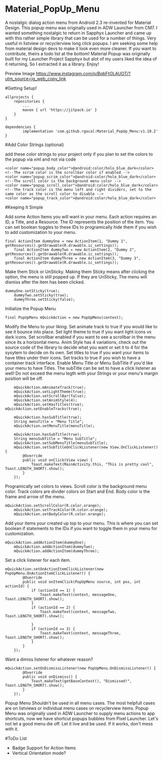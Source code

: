 # Material_PopUp_Menu
A nostalgic dialog action menu from Android 2.3 re-invented for Material Design. This popup menu was originally used in ADW Launcher from CM7. I wanted something nostalgic to return in Sapphyx Launcher and came up with this rather simple library that can be used for a number of things. Very useful in listview or recyclerview long click popups. I am seeking some help from material design devs to make it look even more cleaner. If you want to contribute, theirs a todo list at the bottom! Material Popup was originally built for my Launcher Project Sapphyx but alot of my users liked the idea of it returning, So I extracted it as a library. Enjoy! 

Preview Image
https://www.instagram.com/p/BqbFtOLAUOT/?utm_source=ig_web_copy_link

#Getting Setup!

	allprojects {
		repositories {
			...
			maven { url 'https://jitpack.io' }
		}
	}
  
  	dependencies {
			implementation 'com.github.rgocal:Material_PopUp_Menu:v1.10.2'
	}
  
  #Add Color Strings (optional)
  
  add these color strings to your project only if you plan to set the colors to the popup via xml and not via code
  <!--The body color is the top and bottom headers and the arrow color -->
    <color name="popup_body_color">@android:color/holo_blue_dark</color>
    <!--The scrim color is the scrollbar color if enabled -->
    <color name="popup_scrim_color">@android:color/holo_blue_dark</color>
    <!--The scroll color is the background menu color -->
    <color name="popup_scroll_color">@android:color/holo_blue_dark</color>
    <!--The track color is the menu left and right dividers, set to the same color as the scroll color to disable -->
    <color name="popup_track_color">@android:color/holo_blue_dark</color>
    
    
  #Keeping It Simple

Add some Action Items you will want in your menu. Each action requires an ID, a Title, and a Resource. The ID represents the position of the item. You can set boolean toggles to these IDs to programically hide them if you wish to add customization to your menu.

	final ActionItem dummyOne = new ActionItem(1, "Dummy 1", getResources().getDrawable(R.drawable.ic_settings));
        final ActionItem dummyTwo = new ActionItem(2, "Dummy 2", getResources().getDrawable(R.drawable.ic_settings));
        final ActionItem dummyThree = new ActionItem(3, "Dummy 3", getResources().getDrawable(R.drawable.ic_settings));
	
Make them Stick or UnSticky. Making them Sticky means after clicking the option, the menu is still popped up. If they are UnSticky, The menu will dismiss after the item has been clicked.

	dummyOne.setSticky(true);
        dummyTwo.setSticky(true);
        dummyThree.setSticky(false);
	
Initialize the Popup Menu

	final PopUpMenu mQuickAction = new PopUpMenu(context);
		
Modify the Menu to your liking. Set animate track to true if you would like to see it bounce into place. Set light theme to true if you want light icons vs dark icons. Set scrollbar enabled if you want to see a scrollbar in the menu since its a horizontal menu. Anim Style has 4 variations, check out the source code of the library to decide what you want or set it to 4 for the sysytem to decide on its own. Set titles to true if you want your items to have titles under their icons. Set tracks to true if you wish to have a container track interface. Enable Menu Title or Menu SubTitle if you'd like your menu to have Titles. The subTitle can be set to have a click listener as well! Do not exceed the menu legth with your Strings or your menu's margin position will be off.

        mQuickAction.mAnimateTrack(true);
        mQuickAction.setLightTheme(true);
        mQuickAction.setScrollBar(false);
        mQuickAction.setAnimStyle(4);
        mQuickAction.setHasTitles(true);
	mQuickAction.setEnableTracks(true);
	
        mQuickAction.hasSubTitle(true);
        String menuTitle = "Menu Title";
        mQuickAction.setMenuTitle(menuTitle);
	
        mQuickAction.hasSubTitle(true);
        String menuSubTitle = "Menu SubTitle";
        mQuickAction.setSubMenuTitle(menuSubTitle);
        mQuickAction.setSubTitleOnClickListener(new View.OnClickListener() {
            @Override
            public void onClick(View view) {
                Toast.makeText(MainActivity.this, "This is pretty cool", Toast.LENGTH_SHORT).show();
            }
        });
	
Programically set colors to views. Scroll color is the background menu color. Track colors are divider colors on Start and End. Body color is the frame and arrow of the menu.

	mQuickAction.setScrollColor(R.color.orange);
        mQuickAction.setTrackColor(R.color.orange);
        mQuickAction.setBodyColor(R.color.orange);
	
Add your items your created up top to your menu. This is where you can set boolean if statements to the IDs if you want to toggle them in your menu for customization.

	mQuickAction.addActionItem(dummyOne);
        mQuickAction.addActionItem(dummyTwo);
        mQuickAction.addActionItem(dummyThree);
	
Set a click listener for each item.

	mQuickAction.setOnActionItemClickListener(new PopUpMenu.OnActionItemClickListener() {
            @Override
            public void onItemClick(PopUpMenu source, int pos, int actionId) {
                if (actionId == 1) {
                    Toast.makeText(context, messageOne, Toast.LENGTH_SHORT).show();
                }
                if (actionId == 2) {
                    Toast.makeText(context, messageTwo, Toast.LENGTH_SHORT).show();

                }
                if (actionId == 3) {
                    Toast.makeText(context, messageThree, Toast.LENGTH_SHORT).show();
                }
            }
        });
	
Want a dimiss listener for whatever reason?

	mQuickAction.setOnDismissListener(new PopUpMenu.OnDismissListener() {
            @Override
            public void onDismiss() {
                Toast.makeText(getBaseContext(), "Dismissed!", Toast.LENGTH_SHORT).show();
            }
        });

Popup Menu Shouldn't be used in all menu cases. The most helpfull cases are on listviews or individual menu cases on recyclerview items. Popup Menu was originally used in ADW Launcher to supply menu actions to app shortcuts, now we have shortcut popups bubbles from Pixel Launcher. Let's not let a good menu die off. Let it live and be used. If it works, don't mess with it.

#ToDo List
- Badge Support for Action Items
- Vertical Orientation mode? 
